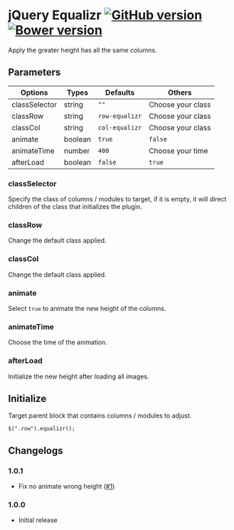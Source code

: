 # jQuery Equalizr [![GitHub version](https://badge.fury.io/gh/agenceepsilon%2Fjquery-equalizr.png)](http://badge.fury.io/gh/agenceepsilon%2Fjquery-equalizr) [![Bower version](https://badge.fury.io/bo/jquery-equalizr.png)](http://badge.fury.io/bo/jquery-equalizr)

Apply the greater height has all the same columns.

## Parameters

| Options       | Types   | Defaults         | Others            |
| ------------- | ------- | ---------------- | ----------------- |
| classSelector | string  | ``""``           | Choose your class |
| classRow      | string  | ``row-equalizr`` | Choose your class |
| classCol      | string  | ``col-equalizr`` | Choose your class |
| animate       | boolean | ``true``         | ``false``         |
| animateTime   | number  | ``400``          | Choose your time  |
| afterLoad     | boolean | ``false``        | ``true``          |

### classSelector

Specify the class of columns / modules to target, if it is empty, it will direct children of the class that initializes the plugin.

### classRow

Change the default class applied.

### classCol

Change the default class applied.

### animate

Select ``true`` to animate the new height of the columns.

### animateTime

Choose the time of the animation.

### afterLoad

Initialize the new height after loading all images.

## Initialize

Target parent block that contains columns / modules to adjust.

    $(".row").equalizr();

## Changelogs

### 1.0.1

* Fix no animate wrong height ([#1](https://github.com/agenceepsilon/jquery-equalizr/issues/1))

### 1.0.0

* Initial release